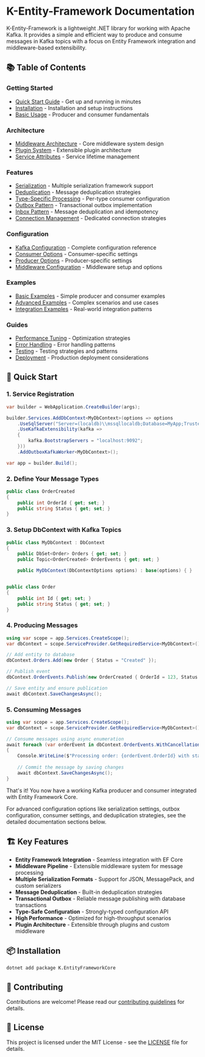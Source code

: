 # K-Entity-Framework Documentation

K-Entity-Framework is a lightweight .NET library for working with Apache Kafka. It provides a simple and efficient way to produce and consume messages in Kafka topics with a focus on Entity Framework integration and middleware-based extensibility.

## 📚 Table of Contents

### Getting Started
- [Quick Start Guide](docs/getting-started/quick-start.md) - Get up and running in minutes
- [Installation](docs/getting-started/installation.md) - Installation and setup instructions
- [Basic Usage](docs/getting-started/basic-usage.md) - Producer and consumer fundamentals

### Architecture
- [Middleware Architecture](docs/architecture/middleware-architecture.md) - Core middleware system design
- [Plugin System](docs/architecture/plugin-serialization.md) - Extensible plugin architecture
- [Service Attributes](docs/architecture/service-attributes.md) - Service lifetime management

### Features
- [Serialization](docs/features/serialization.md) - Multiple serialization framework support
- [Deduplication](docs/features/deduplication.md) - Message deduplication strategies
- [Type-Specific Processing](docs/features/type-specific-processing.md) - Per-type consumer configuration
- [Outbox Pattern](docs/features/outbox.md) - Transactional outbox implementation
- [Inbox Pattern](docs/features/inbox.md) - Message deduplication and idempotency
- [Connection Management](docs/features/connection-management.md) - Dedicated connection strategies

### Configuration
- [Kafka Configuration](docs/guides/kafka-configuration.md) - Complete configuration reference
- [Consumer Options](docs/guides/consumer-options.md) - Consumer-specific settings
- [Producer Options](docs/guides/producer-options.md) - Producer-specific settings
- [Middleware Configuration](docs/guides/middleware-configuration.md) - Middleware setup and options

### Examples
- [Basic Examples](docs/examples/basic-examples.md) - Simple producer and consumer examples
- [Advanced Examples](docs/examples/advanced-examples.md) - Complex scenarios and use cases
- [Integration Examples](docs/examples/integration-examples.md) - Real-world integration patterns

### Guides
- [Performance Tuning](docs/guides/performance-tuning.md) - Optimization strategies
- [Error Handling](docs/guides/error-handling.md) - Error handling patterns
- [Testing](docs/guides/testing.md) - Testing strategies and patterns
- [Deployment](docs/guides/deployment.md) - Production deployment considerations

## 🚀 Quick Start

### 1. Service Registration
```csharp
var builder = WebApplication.CreateBuilder(args);

builder.Services.AddDbContext<MyDbContext>(options => options
    .UseSqlServer("Server=(localdb)\\mssqllocaldb;Database=MyApp;Trusted_Connection=true")
    .UseKafkaExtensibility(kafka =>
    {
        kafka.BootstrapServers = "localhost:9092";
    }))
    .AddOutboxKafkaWorker<MyDbContext>();

var app = builder.Build();
```

### 2. Define Your Message Types
```csharp
public class OrderCreated
{
    public int OrderId { get; set; }
    public string Status { get; set; }
}
```

### 3. Setup DbContext with Kafka Topics
```csharp
public class MyDbContext : DbContext
{
    public DbSet<Order> Orders { get; set; }
    public Topic<OrderCreated> OrderEvents { get; set; }

    public MyDbContext(DbContextOptions options) : base(options) { }


public class Order
{
    public int Id { get; set; }
    public string Status { get; set; }
}
```

### 4. Producing Messages
```csharp
using var scope = app.Services.CreateScope();
var dbContext = scope.ServiceProvider.GetRequiredService<MyDbContext>();

// Add entity to database
dbContext.Orders.Add(new Order { Status = "Created" });

// Publish event
dbContext.OrderEvents.Publish(new OrderCreated { OrderId = 123, Status = "Created" });

// Save entity and ensure publication
await dbContext.SaveChangesAsync();
```

### 5. Consuming Messages
```csharp
using var scope = app.Services.CreateScope();
var dbContext = scope.ServiceProvider.GetRequiredService<MyDbContext>();

// Consume messages using async enumeration
await foreach (var orderEvent in dbContext.OrderEvents.WithCancellation(app.Lifetime.ApplicationStopping))
{
    Console.WriteLine($"Processing order: {orderEvent.OrderId} with status: {orderEvent.Status}");
    
    // Commit the message by saving changes
    await dbContext.SaveChangesAsync();
}
```

That's it! You now have a working Kafka producer and consumer integrated with Entity Framework Core.

For advanced configuration options like serialization settings, outbox configuration, consumer settings, and deduplication strategies, see the detailed documentation sections below.

## 🏗️ Key Features

- **Entity Framework Integration** - Seamless integration with EF Core
- **Middleware Pipeline** - Extensible middleware system for message processing
- **Multiple Serialization Formats** - Support for JSON, MessagePack, and custom serializers
- **Message Deduplication** - Built-in deduplication strategies
- **Transactional Outbox** - Reliable message publishing with database transactions
- **Type-Safe Configuration** - Strongly-typed configuration API
- **High Performance** - Optimized for high-throughput scenarios
- **Plugin Architecture** - Extensible through plugins and custom middleware

## 📦 Installation

```bash
dotnet add package K.EntityFrameworkCore
```

## 🤝 Contributing

Contributions are welcome! Please read our [contributing guidelines](../CONTRIBUTING.md) for details.

## 📄 License

This project is licensed under the MIT License - see the [LICENSE](../LICENSE.txt) file for details.
